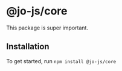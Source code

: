 # @jo-js/core

This package is super important.

## Installation

To get started, run `npm install @jo-js/core`